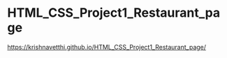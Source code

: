 # HTML_CSS_Project1_Restaurant_page
https://krishnavetthi.github.io/HTML_CSS_Project1_Restaurant_page/
